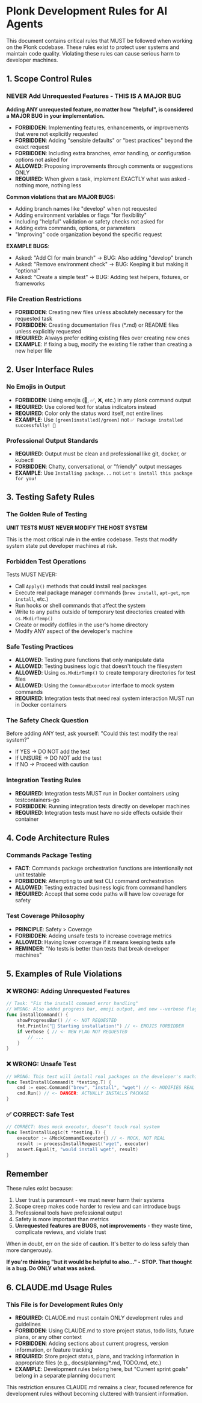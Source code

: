 # Plonk Development Rules for AI Agents

This document contains critical rules that MUST be followed when working on the Plonk codebase. These rules exist to protect user systems and maintain code quality. Violating these rules can cause serious harm to developer machines.

## 1. Scope Control Rules

### NEVER Add Unrequested Features - THIS IS A MAJOR BUG
**Adding ANY unrequested feature, no matter how "helpful", is considered a MAJOR BUG in your implementation.**

- **FORBIDDEN**: Implementing features, enhancements, or improvements that were not explicitly requested
- **FORBIDDEN**: Adding "sensible defaults" or "best practices" beyond the exact request
- **FORBIDDEN**: Including extra branches, error handling, or configuration options not asked for
- **ALLOWED**: Proposing improvements through comments or suggestions ONLY
- **REQUIRED**: When given a task, implement EXACTLY what was asked - nothing more, nothing less

**Common violations that are MAJOR BUGS:**
- Adding branch names like "develop" when not requested
- Adding environment variables or flags "for flexibility"
- Including "helpful" validation or safety checks not asked for
- Adding extra commands, options, or parameters
- "Improving" code organization beyond the specific request

**EXAMPLE BUGS**:
- Asked: "Add CI for main branch" → BUG: Also adding "develop" branch
- Asked: "Remove environment check" → BUG: Keeping it but making it "optional"
- Asked: "Create a simple test" → BUG: Adding test helpers, fixtures, or frameworks

### File Creation Restrictions
- **FORBIDDEN**: Creating new files unless absolutely necessary for the requested task
- **FORBIDDEN**: Creating documentation files (*.md) or README files unless explicitly requested
- **REQUIRED**: Always prefer editing existing files over creating new ones
- **EXAMPLE**: If fixing a bug, modify the existing file rather than creating a new helper file

## 2. User Interface Rules

### No Emojis in Output
- **FORBIDDEN**: Using emojis (🎉, ✅, ❌, etc.) in any plonk command output
- **REQUIRED**: Use colored text for status indicators instead
- **REQUIRED**: Color only the status word itself, not entire lines
- **EXAMPLE**: Use `[green]installed[/green]` not `✅ Package installed successfully! 🎉`

### Professional Output Standards
- **REQUIRED**: Output must be clean and professional like git, docker, or kubectl
- **FORBIDDEN**: Chatty, conversational, or "friendly" output messages
- **EXAMPLE**: Use `Installing package...` not `Let's install this package for you!`

## 3. Testing Safety Rules

### The Golden Rule of Testing
**UNIT TESTS MUST NEVER MODIFY THE HOST SYSTEM**

This is the most critical rule in the entire codebase. Tests that modify system state put developer machines at risk.

### Forbidden Test Operations
Tests MUST NEVER:
- Call `Apply()` methods that could install real packages
- Execute real package manager commands (`brew install`, `apt-get`, `npm install`, etc.)
- Run hooks or shell commands that affect the system
- Write to any paths outside of temporary test directories created with `os.MkdirTemp()`
- Create or modify dotfiles in the user's home directory
- Modify ANY aspect of the developer's machine

### Safe Testing Practices
- **ALLOWED**: Testing pure functions that only manipulate data
- **ALLOWED**: Testing business logic that doesn't touch the filesystem
- **ALLOWED**: Using `os.MkdirTemp()` to create temporary directories for test files
- **ALLOWED**: Using the `CommandExecutor` interface to mock system commands
- **REQUIRED**: Integration tests that need real system interaction MUST run in Docker containers

### The Safety Check Question
Before adding ANY test, ask yourself: "Could this test modify the real system?"
- If YES → DO NOT add the test
- If UNSURE → DO NOT add the test
- If NO → Proceed with caution

### Integration Testing Rules
- **REQUIRED**: Integration tests MUST run in Docker containers using testcontainers-go
- **FORBIDDEN**: Running integration tests directly on developer machines
- **REQUIRED**: Integration tests must have no side effects outside their container

## 4. Code Architecture Rules

### Commands Package Testing
- **FACT**: Commands package orchestration functions are intentionally not unit testable
- **FORBIDDEN**: Attempting to unit test CLI command orchestration
- **ALLOWED**: Testing extracted business logic from command handlers
- **REQUIRED**: Accept that some code paths will have low coverage for safety

### Test Coverage Philosophy
- **PRINCIPLE**: Safety > Coverage
- **FORBIDDEN**: Adding unsafe tests to increase coverage metrics
- **ALLOWED**: Having lower coverage if it means keeping tests safe
- **REMINDER**: "No tests is better than tests that break developer machines"

## 5. Examples of Rule Violations

### ❌ WRONG: Adding Unrequested Features
```go
// Task: "Fix the install command error handling"
// WRONG: Also added progress bar, emoji output, and new --verbose flag
func installCommand() {
    showProgressBar() // <- NOT REQUESTED
    fmt.Println("🚀 Starting installation!") // <- EMOJIS FORBIDDEN
    if verbose { // <- NEW FLAG NOT REQUESTED
        // ...
    }
}
```

### ❌ WRONG: Unsafe Test
```go
// WRONG: This test will install real packages on the developer's machine!
func TestInstallCommand(t *testing.T) {
    cmd := exec.Command("brew", "install", "wget") // <- MODIFIES REAL SYSTEM
    cmd.Run() // <- DANGER: ACTUALLY INSTALLS PACKAGE
}
```

### ✅ CORRECT: Safe Test
```go
// CORRECT: Uses mock executor, doesn't touch real system
func TestInstallLogic(t *testing.T) {
    executor := &MockCommandExecutor{} // <- MOCK, NOT REAL
    result := processInstallRequest("wget", executor)
    assert.Equal(t, "would install wget", result)
}
```

## Remember

These rules exist because:
1. User trust is paramount - we must never harm their systems
2. Scope creep makes code harder to review and can introduce bugs
3. Professional tools have professional output
4. Safety is more important than metrics
5. **Unrequested features are BUGS, not improvements** - they waste time, complicate reviews, and violate trust

When in doubt, err on the side of caution. It's better to do less safely than more dangerously.

**If you're thinking "but it would be helpful to also..." - STOP. That thought is a bug. Do ONLY what was asked.**

## 6. CLAUDE.md Usage Rules

### This File is for Development Rules Only
- **REQUIRED**: CLAUDE.md must contain ONLY development rules and guidelines
- **FORBIDDEN**: Using CLAUDE.md to store project status, todo lists, future plans, or any other context
- **FORBIDDEN**: Adding sections about current progress, version information, or feature tracking
- **REQUIRED**: Store project status, plans, and tracking information in appropriate files (e.g., docs/planning/*.md, TODO.md, etc.)
- **EXAMPLE**: Development rules belong here, but "Current sprint goals" belong in a separate planning document

This restriction ensures CLAUDE.md remains a clear, focused reference for development rules without becoming cluttered with transient information.
